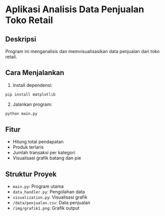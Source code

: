 # Aplikasi Analisis Data Penjualan Toko Retail

## Deskripsi
Program ini menganalisis dan memvisualisasikan data penjualan dari toko retail.

## Cara Menjalankan
1. Install dependensi:
```bash
pip install matplotlib
```

2. Jalankan program:
```bash
python main.py
```

## Fitur
- Hitung total pendapatan
- Produk terlaris
- Jumlah transaksi per kategori
- Visualisasi grafik batang dan pie

## Struktur Proyek
- `main.py`: Program utama
- `data_handler.py`: Pengolahan data
- `visualization.py`: Visualisasi grafik
- `/data/penjualan.csv`: Data penjualan
- `/img/grafik1.png`: Grafik output
